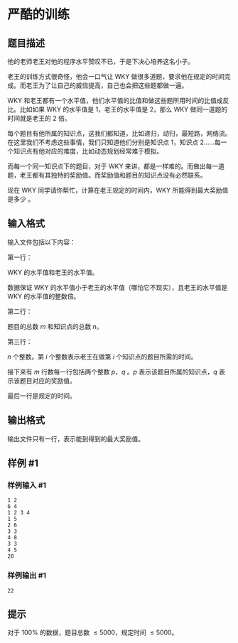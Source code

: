 # 严酷的训练

## 题目描述

他的老师老王对他的程序水平赞叹不已，于是下决心培养这名小子。

老王的训练方式很奇怪，他会一口气让 WKY 做很多道题，要求他在规定的时间完成。而老王为了让自己的威信提高，自己也会把这些题都做一遍。

WKY 和老王都有一个水平值，他们水平值的比值和做这些题所用时间的比值成反比。比如如果 WKY 的水平值是 $1$，老王的水平值是 $2$，那么 WKY 做同一道题的时间就是老王的 $2$ 倍。

每个题目有他所属的知识点，这我们都知道，比如递归，动归，最短路，网络流。在这里我们不考虑这些事情，我们只知道他们分别是知识点 $1$，知识点 $2$……每一个知识点有他对应的难度，比如动态规划经常难于模拟。

而每一个同一知识点下的题目，对于 WKY 来讲，都是一样难的。而做出每一道题，老王都有其独特的奖励值。而奖励值和题目的知识点没有必然联系。

现在 WKY 同学请你帮忙，计算在老王规定的时间内，WKY 所能得到最大奖励值是多少 。


## 输入格式

输入文件包括以下内容：

第一行：

WKY 的水平值和老王的水平值。

数据保证 WKY 的水平值小于老王的水平值（哪怕它不现实），且老王的水平值是 WKY 的水平值的整数倍。

第二行：

题目的总数 $m$ 和知识点的总数 $n$。

第三行：

$n$ 个整数。第 $i$ 个整数表示老王在做第 $i$ 个知识点的题目所需的时间。

接下来有 $m$ 行数每一行包括两个整数 $p$，$q$ 。$p$ 表示该题目所属的知识点，$q$ 表示该题目对应的奖励值。

最后一行是规定的时间。

## 输出格式

输出文件只有一行，表示能到得到的最大奖励值。


## 样例 #1

### 样例输入 #1
```
1 2
6 4
1 2 3 4
1 5
2 6
3 3
4 8
3 3
4 5
20
```

### 样例输出 #1

```
22
```

## 提示

对于 $100 \%$ 的数据，题目总数 $\leq 5000$，规定时间 $\leq 5000$。

